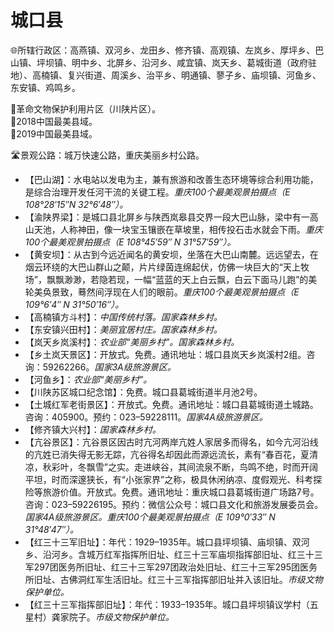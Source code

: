 # 城口县  
🌐所辖行政区：高燕镇、双河乡、龙田乡、修齐镇、高观镇、左岚乡、厚坪乡、巴山镇、坪坝镇、明中乡、北屏乡、沿河乡、咸宜镇、岚天乡、葛城街道（政府驻地）、高楠镇、复兴街道、周溪乡、治平乡、明通镇、蓼子乡、庙坝镇、河鱼乡、东安镇、鸡鸣乡。  

🚩革命文物保护利用片区（川陕片区）。  
🏅2018中国最美县域。  
🏅2019中国最美县域。  

🛣️景观公路：城万快速公路，重庆美丽乡村公路。  

* 【巴山湖】：水电站以发电为主，兼有旅游和改善生态环境等综合利用功能，是综合治理开发任河干流的关键工程。*重庆100个最美观景拍摄点（E 108°28′15″N 32°6′48″）。*  
* 【渝陕界梁】：是城口县北屏乡与陕西岚皋县交界一段大巴山脉，梁中有一高山天池，人称神田，像一块宝玉镶嵌在草坡里，相传投石击水就会下雨。*重庆100个最美观景拍摄点（E 108°45′59″ N 31°57′59″）。*  
* 【黄安坝】：从古到今远近闻名的黄安坝，坐落在大巴山南麓。远远望去，在烟云环绕的大巴山群山之颠，片片绿茵连绵起伏，仿佛一块巨大的“天上牧场”，飘飘渺渺，若隐若现，一幅“蓝蓝的天上白云飘，白云下面马儿跑”的美轮美奂景致，蓦然间浮现在人们的眼前。*重庆100个最美观景拍摄点（E 109°6′4″ N 31°50′16″）。*  
* 【高楠镇方斗村】：*中国传统村落。国家森林乡村。*  
* 【东安镇兴田村】：*美丽宜居村庄。国家森林乡村。*  
* 【岚天乡岚溪村】：*农业部“美丽乡村”。国家森林乡村。*  
* 【乡土岚天景区】：开放式。免费。通讯地址：城口县岚天乡岚溪村2组。咨询：59262266。*国家3A级旅游景区。*  
* 【河鱼乡】：*农业部“美丽乡村”。*  
* 【川陕苏区城口纪念馆】：免费。城口县葛城街道半月池2号。  
* 【土城红军老街景区】：开放式。免费。通讯地址：城口县葛城街道土城路。咨询：405900。预约：023–59228111。*国家4A级旅游景区。*  
* 【修齐镇大兴村】：*国家森林乡村。*  
* 【亢谷景区】：亢谷景区因古时亢河两岸亢姓人家居多而得名，如今亢河沿线的亢姓已消失得无影无踪，亢谷得名却因此而源远流长，素有“春百花，夏清凉，秋彩叶，冬飘雪”之实。走进峡谷，其间流泉不断，鸟鸣不绝，时而开阔平坦，时而深邃狭长，有“小张家界”之称，极具休闲纳凉、度假观光、科考探险等旅游价值。开放式。免费。通讯地址：重庆城口县葛城街道广场路7号。咨询：023–59226195。预约：微信公众号：城口县文化和旅游发展委员会。*国家4A级旅游景区。重庆100个最美观景拍摄点（E 109°0′33″ N 31°48′47″）。*  
* 【红三十三军旧址】：年代：1929–1935年。城口县坪坝镇、庙坝镇、双河乡、沿河乡。含城万红军指挥所旧址、红三十三军庙坝指挥部旧址、红三十三军297团医务所旧址、红三十三军297团政治处旧址、红三十三军295团医务所旧址、古佛洞红军生活旧址。红三十三军指挥部旧址并入该旧址。*市级文物保护单位。*  
* 【红三十三军指挥部旧址】：年代：1933–1935年。城口县坪坝镇议学村（五星村）龚家院子。*市级文物保护单位。*  
<!-- Last processed: 2025-07-22 03:44:30 -->
